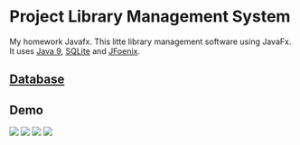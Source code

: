 # Project Library Management System

My homework Javafx.
This litte library management software using JavaFx.
It uses [Java 9](http://www.oracle.com/technetwork/java/javase/downloads/index.html), [SQLite](http://sqlitebrowser.org/) and  [JFoenix](https://github.com/jfoenixadmin/JFoenix).

## [Database](https://drive.google.com/file/d/1j9pCIU62hgpwMjNdUaDAsUxQhLrzKD3I/view?usp=sharing)

## Demo

<img src="https://user-images.githubusercontent.com/24219121/39224874-8ee537b8-4873-11e8-86b8-839b8272d0b5.png" />
<img src="https://user-images.githubusercontent.com/24219121/39224867-8aa7fb9a-4873-11e8-8a62-c4bc7554f34d.png" />
<img src="https://user-images.githubusercontent.com/24219121/39224870-8ceb2eae-4873-11e8-8c1a-bd5a16f68245.png" />
<img src="https://user-images.githubusercontent.com/24219121/39224770-1a421db8-4873-11e8-9104-2ca33f1f7704.png" />
